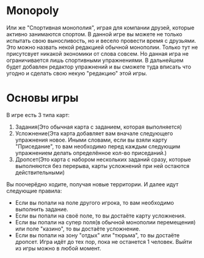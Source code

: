 # Monopoly
Или же "Спортивная монополия", играя для компании друзей, которые активно занимаются спортом.
В данной игре вы можете не только испытать свою выносливость, но и весело провести время с друзьями.
Это можно назвать некой редакцией обычной монополии. Только тут не присутсвует никакой экономики от слова совсем. 
Но данная игра не ограничивается лишь спортивными упражнениями. В дальнейшем будет добавлен редактор упражнений и вы сможете туда вписать что угодно и сделать свою некую "редакцию" этой игры.
# Основы игры
В игре есть 3 типа карт:
1. Задания(Это обычная карта с заданием, которая выполняется)
2. Усложнение(Эта карта добавляет вам вначале следующего упражнения новое. Иными словами, если вы взяли карту "Приседание", то вам необходимо перед каждым следующим упражнением делать определённое кол-во приседаний.)
3. Дропсет(Это карта с набором нескольких заданий сразу, которые выполняются без перерыва, карты усложнений при ней остаются действительными)

Вы поочерёдно ходите, получая новые территории. И далее идут следующие правила:
- Если вы попали на поле другого игрока, то вам необходимо выполнить задание.
- Если вы попали на своё поле, то вы достаёте карту усложнения.
- Если вы попали на супер поля(в обычной монополии перемещения) или поле "казино", то вы достаёте усложнение.
- Если вы попали на зону "отдых" или "тюрьма", то вы достаёте дропсет.
Игра идёт до тех пор, пока не останется 1 человек. Выйти из игры можно в любой момент.

